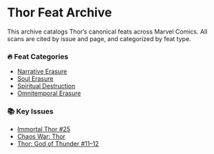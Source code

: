# Thor Feat Archive

This archive catalogs Thor’s canonical feats across Marvel Comics.
All scans are cited by issue and page, and categorized by feat type.

### 🔥 Feat Categories
- [Narrative Erasure](feats/narrative_erasure.md)
- [Soul Erasure](feats/soul_erasure.md)
- [Spiritual Destruction](feats/spiritual_destruction.md)
- [Omnitemporal Erasure](feats/omnitemporal_erasure.md)

### 📚 Key Issues
- [Immortal Thor #25](issues/immortal_thor_25.md)
- [Chaos War: Thor](issues/chaos_war_thor.md)
- [Thor: God of Thunder #11–12](issues/thor_godbomb_arc.md)
